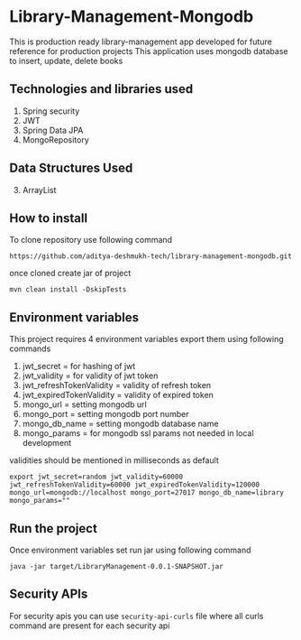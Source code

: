 # Library-Management-Mongodb
This is production ready library-management app developed for future reference for production projects
This application uses mongodb database to insert, update, delete books

## Technologies and libraries used
1. Spring security
2. JWT
3. Spring Data JPA
4. MongoRepository

## Data Structures Used
3. ArrayList

## How to install
To clone repository use following command
```shell
https://github.com/aditya-deshmukh-tech/library-management-mongodb.git
```

once cloned create jar of project
```shell
mvn clean install -DskipTests
```
## Environment variables
This project requires 4 environment variables export them using following commands
1. jwt_secret = for hashing of jwt
2. jwt_validity = for validity of jwt token
3. jwt_refreshTokenValidity = validity of refresh token
4. jwt_expiredTokenValidity = validity of expired token
5. mongo_url = setting mongodb url
6. mongo_port = setting mongodb port number
7. mongo_db_name = setting mongodb database name
8. mongo_params = for mongodb ssl params not needed in local development

validities should be mentioned in milliseconds as default
```shell
export jwt_secret=random jwt_validity=60000 jwt_refreshTokenValidity=60000 jwt_expiredTokenValidity=120000 mongo_url=mongodb://localhost mongo_port=27017 mongo_db_name=library mongo_params=""
```
## Run the project
Once environment variables set run jar using following command
```shell
java -jar target/LibraryManagement-0.0.1-SNAPSHOT.jar
```
## Security APIs
For security apis you can use `security-api-curls` file where all curls command are present for each security api